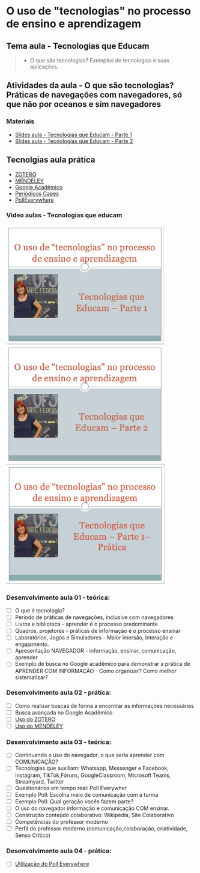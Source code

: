 # O uso de "tecnologias" no processo de ensino e aprendizagem
## Tema aula - Tecnologias que Educam
 
>  * O que são tecnologias? Exemplos de tecnologias e suas aplicações.

## Atividades da aula - O que são tecnologias? Práticas de navegações com navegadores, só que não por oceanos e sim navegadores

### Materiais
- [Slides aula - Tecnologias que Educam - Parte 1](tecnologias_parte1.pdf)
- [Slides aula - Tecnologias que Educam - Parte 2](tecnologias_parte2.pdf)

## Tecnolgias aula prática
- [ZOTERO](https://www.zotero.org/download//)
- [MENDELEY](https://www.mendeley.com/?interaction_required=true) 
- [Google Acadêmico](https://scholar.google.com.br/?hl=pt)
- [Periódicos Capes](https://www-periodicos-capes-gov-br.ezl.periodicos.capes.gov.br/index.php?)
- [PollEverywhere](https://www.polleverywhere.com/)


### Video aulas  -  Tecnologias que educam
[![Aula - Tecnologias que educam - Parte 1](capa_aula04.png)](https://youtu.be/3Qyvy_SLjRA)
[![Aula - Tecnologias que educam - Parte 2](capa_aula05.png)](https://youtu.be/crfHCfZMbkE)
[![Aula - Tecnologias que educam - Prática 1](capa-aula06.png)](https://youtu.be/7IKk2vE-uuM)

### Desenvolvimento aula 01 - teórica: 

- [ ]  O que é tecnologia?
- [ ]  Período de práticas de navegações, inclusive com navegadores
- [ ]  Livros e biblioteca - aprender é o processo predominante
- [ ]  Quadros, projetores - práticas de informação e o processo ensinar
- [ ]  Laboratórios, Jogos e Simuladores - Maior imersão, interação e engajamento.
- [ ]  Apresentação NAVEGADOR - informação, ensinar, comunicação, aprender
- [ ]  Exemplo de busca no Google acadêmico para demonstrar a prática de APRENDER COM INFORMAÇÃO - Como organizar? Como melhor sistematizar?

### Desenvolvimento aula 02 - prática: 
- [ ]  Como realizar buscas de forma a encontrar as informações necessárias
- [ ]  Busca avançada no Google Acadêmico
- [ ]  [Uso do ZOTERO](https://www.zotero.org/download//)
- [ ]  [Uso do MENDELEY](https://www.mendeley.com/?interaction_required=true)

### Desenvolvimento aula 03 - teórica: 

- [ ]  Continuando o uso do navegador, o que seria aprender com COMUNICAÇÃO?
- [ ]  Tecnologias que auxiliam: Whatsapp, Messenger e Facebook, Instagram, TikTok,Fóruns, GoogleClassroom, Microsoft Teams, Streamyard, Twitter
- [ ]  Questionários em tempo real: Poll Everywher
- [ ]  Exemplo Poll: Escolha meio de comunicação com a turma
- [ ]  Exemplo Poll: Qual geração vocês fazem parte?
- [ ]  O uso do navegador informação e comunicação COM ensinar.
- [ ]  Construção conteúdo colaborativo: Wikipédia, Site Colaborativo
- [ ]  Competências do professor moderno
- [ ]  Perfil do professor moderno (comunicação,colaboração, criatividade, Senso Crítico)

### Desenvolvimento aula 04 - prática: 
- [ ]  [Utilização do Poll Everywhere](https://www.polleverywhere.com/)
